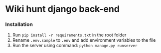 # Wiki hunt django back-end
### Installation
1. Run `pip install -r requirements.txt` in the root folder
2. Rename `.env.sample` to `.env` and add environment variables to the file
3. Run the server using command: `python manage.py runserver`
